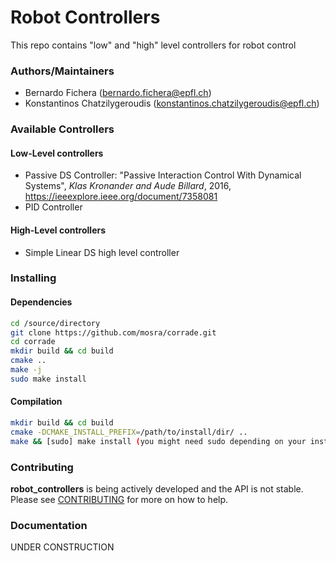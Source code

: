 # Robot Controllers
This repo contains "low" and "high" level controllers for robot control

### Authors/Maintainers

- Bernardo Fichera (bernardo.fichera@epfl.ch)
- Konstantinos Chatzilygeroudis (konstantinos.chatzilygeroudis@epfl.ch)

### Available Controllers

#### Low-Level controllers
- Passive DS Controller:
  "Passive Interaction Control With Dynamical Systems", *Klas Kronander and Aude Billard*, 2016, https://ieeexplore.ieee.org/document/7358081
- PID Controller

#### High-Level controllers
- Simple Linear DS high level controller

### Installing

#### Dependencies

```sh
cd /source/directory
git clone https://github.com/mosra/corrade.git
cd corrade
mkdir build && cd build
cmake ..
make -j
sudo make install
```

#### Compilation

```sh
mkdir build && cd build
cmake -DCMAKE_INSTALL_PREFIX=/path/to/install/dir/ ..
make && [sudo] make install (you might need sudo depending on your installation directory)
```

### Contributing

**robot_controllers** is being actively developed and the API is not stable. Please see [CONTRIBUTING](CONTRIBUTING.md) for more on how to help.

### Documentation

UNDER CONSTRUCTION
